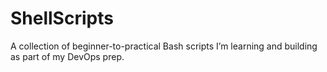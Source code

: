 # ShellScripts
A collection of beginner-to-practical Bash scripts I’m learning and building as part of my DevOps prep.
